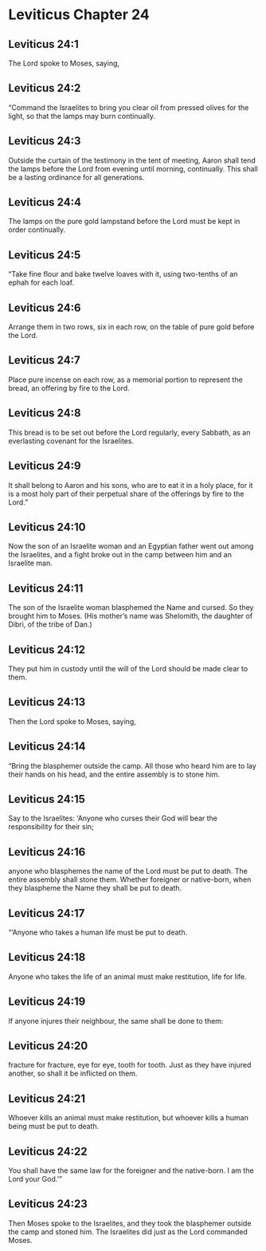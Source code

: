 # Leviticus Chapter 24

## Leviticus 24:1
The Lord spoke to Moses, saying,

## Leviticus 24:2
“Command the Israelites to bring you clear oil from pressed olives for the light, so that the lamps may burn continually.

## Leviticus 24:3
Outside the curtain of the testimony in the tent of meeting, Aaron shall tend the lamps before the Lord from evening until morning, continually. This shall be a lasting ordinance for all generations.

## Leviticus 24:4
The lamps on the pure gold lampstand before the Lord must be kept in order continually.

## Leviticus 24:5
“Take fine flour and bake twelve loaves with it, using two-tenths of an ephah for each loaf.

## Leviticus 24:6
Arrange them in two rows, six in each row, on the table of pure gold before the Lord.

## Leviticus 24:7
Place pure incense on each row, as a memorial portion to represent the bread, an offering by fire to the Lord.

## Leviticus 24:8
This bread is to be set out before the Lord regularly, every Sabbath, as an everlasting covenant for the Israelites.

## Leviticus 24:9
It shall belong to Aaron and his sons, who are to eat it in a holy place, for it is a most holy part of their perpetual share of the offerings by fire to the Lord.”

## Leviticus 24:10
Now the son of an Israelite woman and an Egyptian father went out among the Israelites, and a fight broke out in the camp between him and an Israelite man.

## Leviticus 24:11
The son of the Israelite woman blasphemed the Name and cursed. So they brought him to Moses. (His mother’s name was Shelomith, the daughter of Dibri, of the tribe of Dan.)

## Leviticus 24:12
They put him in custody until the will of the Lord should be made clear to them.

## Leviticus 24:13
Then the Lord spoke to Moses, saying,

## Leviticus 24:14
“Bring the blasphemer outside the camp. All those who heard him are to lay their hands on his head, and the entire assembly is to stone him.

## Leviticus 24:15
Say to the Israelites: ‘Anyone who curses their God will bear the responsibility for their sin;

## Leviticus 24:16
anyone who blasphemes the name of the Lord must be put to death. The entire assembly shall stone them. Whether foreigner or native-born, when they blaspheme the Name they shall be put to death.

## Leviticus 24:17
“‘Anyone who takes a human life must be put to death.

## Leviticus 24:18
Anyone who takes the life of an animal must make restitution, life for life.

## Leviticus 24:19
If anyone injures their neighbour, the same shall be done to them:

## Leviticus 24:20
fracture for fracture, eye for eye, tooth for tooth. Just as they have injured another, so shall it be inflicted on them.

## Leviticus 24:21
Whoever kills an animal must make restitution, but whoever kills a human being must be put to death.

## Leviticus 24:22
You shall have the same law for the foreigner and the native-born. I am the Lord your God.’”

## Leviticus 24:23
Then Moses spoke to the Israelites, and they took the blasphemer outside the camp and stoned him. The Israelites did just as the Lord commanded Moses.
